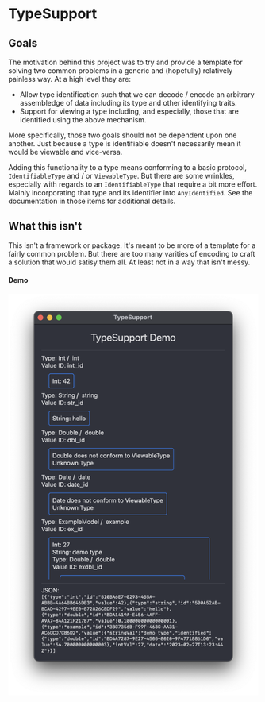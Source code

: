 # TypeSupport

## Goals

The motivation behind this project was to try and provide a template for solving two common problems in a generic and (hopefully) relatively painless way. At a high level they are:

* Allow type identification such that we can decode / encode an arbitrary assembledge of data including its type and other identifying traits.
* Support for viewing a type including, and especially, those that are identified using the above mechanism.
 
More specifically, those two goals should not be dependent upon one another. Just because a type is identifiable doesn't necessarily mean it would be viewable and vice-versa. 

Adding this functionality to a type means conforming to a basic protocol, `IdentifiableType` and / or `ViewableType`. But there are some wrinkles, especially with regards to an `IdentifiableType` that require a bit more effort. Mainly incorporating that type and its identifier into `AnyIdentified`. See the documentation in those items for additional details.

## What this isn't

This isn't a framework or package. It's meant to be more of a template for a fairly common problem. But there are too many varities of encoding to craft a solution that would satisy them all. At least not in a way that isn't messy.

#### Demo
![Screenshot](https://raw.githubusercontent.com/somegeekintn/TypeSupport/main/screens/demo.png)
